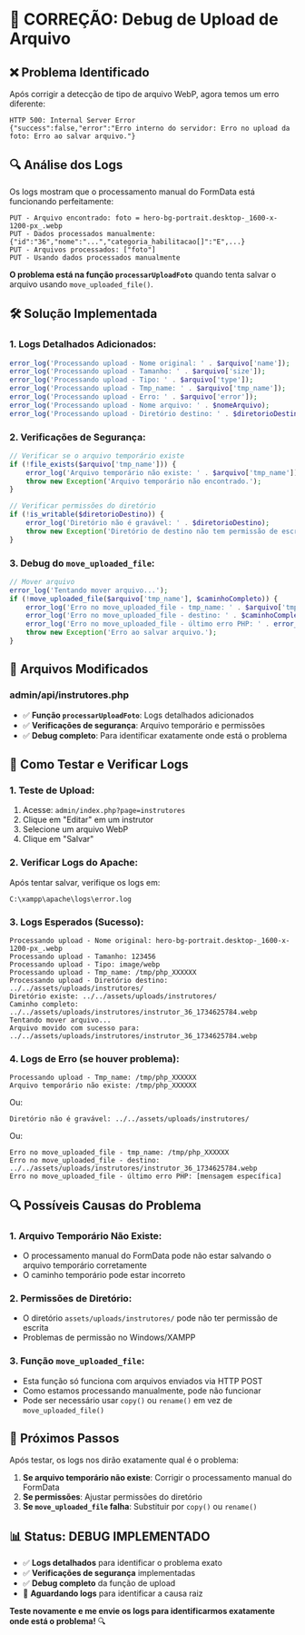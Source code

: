 # 🔧 CORREÇÃO: Debug de Upload de Arquivo

## ❌ **Problema Identificado**

Após corrigir a detecção de tipo de arquivo WebP, agora temos um erro diferente:

```
HTTP 500: Internal Server Error
{"success":false,"error":"Erro interno do servidor: Erro no upload da foto: Erro ao salvar arquivo."}
```

## 🔍 **Análise dos Logs**

Os logs mostram que o processamento manual do FormData está funcionando perfeitamente:

```
PUT - Arquivo encontrado: foto = hero-bg-portrait.desktop-_1600-x-1200-px_.webp
PUT - Dados processados manualmente: {"id":"36","nome":"...","categoria_habilitacao[]":"E",...}
PUT - Arquivos processados: ["foto"]
PUT - Usando dados processados manualmente
```

**O problema está na função `processarUploadFoto`** quando tenta salvar o arquivo usando `move_uploaded_file()`.

## 🛠️ **Solução Implementada**

### **1. Logs Detalhados Adicionados:**

```php
error_log('Processando upload - Nome original: ' . $arquivo['name']);
error_log('Processando upload - Tamanho: ' . $arquivo['size']);
error_log('Processando upload - Tipo: ' . $arquivo['type']);
error_log('Processando upload - Tmp_name: ' . $arquivo['tmp_name']);
error_log('Processando upload - Erro: ' . $arquivo['error']);
error_log('Processando upload - Nome arquivo: ' . $nomeArquivo);
error_log('Processando upload - Diretório destino: ' . $diretorioDestino);
```

### **2. Verificações de Segurança:**

```php
// Verificar se o arquivo temporário existe
if (!file_exists($arquivo['tmp_name'])) {
    error_log('Arquivo temporário não existe: ' . $arquivo['tmp_name']);
    throw new Exception('Arquivo temporário não encontrado.');
}

// Verificar permissões do diretório
if (!is_writable($diretorioDestino)) {
    error_log('Diretório não é gravável: ' . $diretorioDestino);
    throw new Exception('Diretório de destino não tem permissão de escrita.');
}
```

### **3. Debug do `move_uploaded_file`:**

```php
// Mover arquivo
error_log('Tentando mover arquivo...');
if (!move_uploaded_file($arquivo['tmp_name'], $caminhoCompleto)) {
    error_log('Erro no move_uploaded_file - tmp_name: ' . $arquivo['tmp_name']);
    error_log('Erro no move_uploaded_file - destino: ' . $caminhoCompleto);
    error_log('Erro no move_uploaded_file - último erro PHP: ' . error_get_last()['message']);
    throw new Exception('Erro ao salvar arquivo.');
}
```

## 📝 **Arquivos Modificados**

### **admin/api/instrutores.php**
- ✅ **Função `processarUploadFoto`**: Logs detalhados adicionados
- ✅ **Verificações de segurança**: Arquivo temporário e permissões
- ✅ **Debug completo**: Para identificar exatamente onde está o problema

## 🧪 **Como Testar e Verificar Logs**

### **1. Teste de Upload:**
1. Acesse: `admin/index.php?page=instrutores`
2. Clique em "Editar" em um instrutor
3. Selecione um arquivo WebP
4. Clique em "Salvar"

### **2. Verificar Logs do Apache:**
Após tentar salvar, verifique os logs em:
```
C:\xampp\apache\logs\error.log
```

### **3. Logs Esperados (Sucesso):**
```
Processando upload - Nome original: hero-bg-portrait.desktop-_1600-x-1200-px_.webp
Processando upload - Tamanho: 123456
Processando upload - Tipo: image/webp
Processando upload - Tmp_name: /tmp/php_XXXXXX
Processando upload - Diretório destino: ../../assets/uploads/instrutores/
Diretório existe: ../../assets/uploads/instrutores/
Caminho completo: ../../assets/uploads/instrutores/instrutor_36_1734625784.webp
Tentando mover arquivo...
Arquivo movido com sucesso para: ../../assets/uploads/instrutores/instrutor_36_1734625784.webp
```

### **4. Logs de Erro (se houver problema):**
```
Processando upload - Tmp_name: /tmp/php_XXXXXX
Arquivo temporário não existe: /tmp/php_XXXXXX
```

Ou:
```
Diretório não é gravável: ../../assets/uploads/instrutores/
```

Ou:
```
Erro no move_uploaded_file - tmp_name: /tmp/php_XXXXXX
Erro no move_uploaded_file - destino: ../../assets/uploads/instrutores/instrutor_36_1734625784.webp
Erro no move_uploaded_file - último erro PHP: [mensagem específica]
```

## 🔍 **Possíveis Causas do Problema**

### **1. Arquivo Temporário Não Existe:**
- O processamento manual do FormData pode não estar salvando o arquivo temporário corretamente
- O caminho temporário pode estar incorreto

### **2. Permissões de Diretório:**
- O diretório `assets/uploads/instrutores/` pode não ter permissão de escrita
- Problemas de permissão no Windows/XAMPP

### **3. Função `move_uploaded_file`:**
- Esta função só funciona com arquivos enviados via HTTP POST
- Como estamos processando manualmente, pode não funcionar
- Pode ser necessário usar `copy()` ou `rename()` em vez de `move_uploaded_file()`

## 🚀 **Próximos Passos**

Após testar, os logs nos dirão exatamente qual é o problema:

1. **Se arquivo temporário não existe**: Corrigir o processamento manual do FormData
2. **Se permissões**: Ajustar permissões do diretório
3. **Se `move_uploaded_file` falha**: Substituir por `copy()` ou `rename()`

## 📊 **Status: DEBUG IMPLEMENTADO**

- ✅ **Logs detalhados** para identificar o problema exato
- ✅ **Verificações de segurança** implementadas
- ✅ **Debug completo** da função de upload
- 🔄 **Aguardando logs** para identificar a causa raiz

**Teste novamente e me envie os logs para identificarmos exatamente onde está o problema!** 🔍

